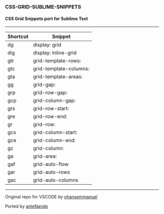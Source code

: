 ### CSS-GRID-SUBLIME-SNIPPETS

#### CSS Grid Snippets port for Sublime Text

---

| Shortcut | Snippet                |
|----------|------------------------|
| dg       | display: grid          |
| dig      | display: inline-grid   |
| gtr      | grid-template-rows:    |
| gtc      | grid-template-columns: |
| gta      | grid-template-areas:   |
| gg       | grid-gap:              |
| grp      | grid-row-gap:          |
| gcp      | grid-column-gap:       |
| grs      | grid-row-start:        |
| gre      | grid-row-end:          |
| gr       | grid-row:              |
| gcs      | grid-column-start:     |
| gce      | grid-column-end:       |
| gc       | grid-column:           |
| ga       | grid-area:             |
| gaf      | grid-auto-flow         |
| gar      | grid-auto-rows         |
| gac      | grid-auto-columns      |


---

Original repo for VSCODE by [ohansemmanuel](https://github.com/ohansemmanuel/css-grid-snippets)

Ported by [anteNando](https://antenando.com?utm_source=github)